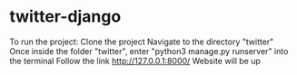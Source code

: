 # twitter-django
To run the project:
Clone the project
Navigate to the directory "twitter"
Once inside the folder "twitter", enter "python3 manage.py runserver" into the terminal
Follow the link http://127.0.0.1:8000/
Website will be up
